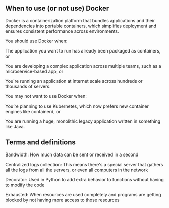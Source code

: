## When to use (or not use) Docker

Docker is a containerization platform that bundles applications and their dependencies into portable containers, which simplifies deployment and ensures consistent performance across environments.

You should use Docker when:

The application you want to run has already been packaged as containers, or

You are developing a complex application across multiple teams, such as a microservice-based app, or

You're running an application at internet scale across hundreds or thousands of servers.

You may not want to use Docker when:

You’re planning to use Kubernetes, which now prefers new container engines like containerd, or

You are running a huge, monolithic legacy application written in something like Java.

## Terms and definitions

Bandwidth: How much data can be sent or received in a second

Centralized logs collection: This means there's a special server that gathers all the logs from all the servers, or even all computers in the network

Decorator: Used in Python to add extra behavior to functions without having to modify the code

Exhausted: When resources are used completely and programs are getting blocked by not having more access to those resources
